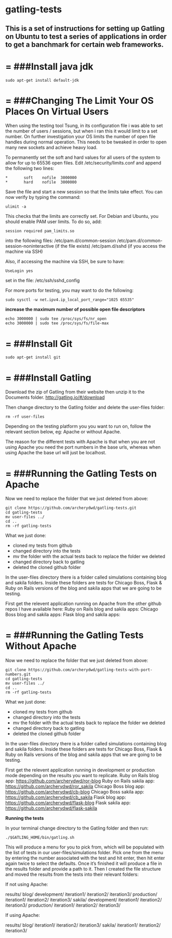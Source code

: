 # gatling-tests

## This is a set of instructions for setting up Gatling on Ubuntu to test a series of applications in order to get a banchmark for certain web frameworks.

=
###Install java jdk
=

```
sudo apt-get install default-jdk
```

=
###Changing The Limit Your OS Places On Virtual Users
=

When using the testing tool Tsung, in its configuration file i was able to set the number of users / sessions, but when i ran this it would limit to a set number. On further investigation your OS limits the number of open file handles during normal operation. This needs to be tweaked in order to open many new sockets and achieve heavy load.

To permanently set the soft and hard values for all users of the system to allow for up to 65536 open files. Edit /etc/security/limits.conf and append the following two lines:

```
*       soft    nofile  3000000
*       hard    nofile  3000000
```

Save the file and start a new session so that the limits take effect. You can now verify by typing the command:

```
ulimit -a 
```

This checks that the limits are correctly set. For Debian and Ubuntu, you should enable PAM user limits. To do so, add:

```
session required pam_limits.so
```

into the following files:
/etc/pam.d/common-session
/etc/pam.d/common-session-noninteractive (if the file exists)
/etc/pam.d/sshd (if you access the machine via SSH)

Also, if accessing the machine via SSH, be sure to have:

```
UseLogin yes
```

set in the file: 
/etc/ssh/sshd_config

For more ports for testing, you may want to do the following:

```
sudo sysctl -w net.ipv4.ip_local_port_range="1025 65535"
```

**increase the maximum number of possible open file descriptors**

```
echo 3000000 | sudo tee /proc/sys/fs/nr_open
echo 3000000 | sudo tee /proc/sys/fs/file-max
```


=
###Install Git
=

```
sudo apt-get install git
```

=
###Install Gatling
=

Download the zip of Gatling from their website then unzip it to the Documents folder. http://gatling.io/#/download

Then change directory to the Gatling folder and delete the user-files folder:

```
rm -rf user-files
```

Depending on the testing platform you you want to run on, follow the relevant section below, eg: Apache or without Apache.

The reason for the different tests with Apache is that when you are not using Apache you need the port numbers in the base urls, whereas when using Apache the base url will just be localhost.

=
###Running the Gatling Tests on Apache
=

Now we need to replace the folder that we just deleted from above:

```
git clone https://github.com/archerydwd/gatling-tests.git
cd gatling-tests
mv user-files ../
cd ..
rm -rf gatling-tests
```

What we just done:
- cloned my tests from github
- changed directory into the tests
- mv the folder with the actual tests back to replace the folder we deleted
- changed directory back to gatling
- deleted the cloned github folder

In the user-files directory there is a folder called simulations containing blog and sakila folders. Inside these folders are tests for Chicago Boss, Flask & Ruby on Rails versions of the blog and sakila apps that we are going to be testing.

First get the relevent application running on Apache from the other github repos I have available here:
Ruby on Rails blog and sakila apps: <INSERT LINK>
Chicago Boss blog and sakila apps: <INSERT LINK>
Flask blog and sakila apps: <INSERT LINK>

=
###Running the Gatling Tests Without Apache
=

Now we need to replace the folder that we just deleted from above:

```
git clone https://github.com/archerydwd/gatling-tests-with-port-numbers.git
cd gatling-tests
mv user-files ../
cd ..
rm -rf gatling-tests
```

What we just done:
- cloned my tests from github
- changed directory into the tests
- mv the folder with the actual tests back to replace the folder we deleted
- changed directory back to gatling
- deleted the cloned github folder

In the user-files directory there is a folder called simulations containing blog and sakila folders. Inside these folders are tests for Chicago Boss, Flask & Ruby on Rails versions of the blog and sakila apps that we are going to be testing.

First get the relevent application running in development or production mode depending on the results you want to replicate.
Ruby on Rails blog app: https://github.com/archerydwd/ror-blog
Ruby on Rails sakila app: https://github.com/archerydwd/ror_sakila
Chicago Boss blog app: https://github.com/archerydwd/cb-blog
Chicago Boss sakila app: https://github.com/archerydwd/cb_sakila
Flask blog app: https://github.com/archerydwd/flask-blog
Flask sakila app: https://github.com/archerydwd/flask-sakila

**Running the tests**

In your terminal change directory to the Gatling folder and then run:

```
./$GATLING_HOME/bin/gatling.sh
```

This will produce a menu for you to pick from, which will be populated with the list of tests in our user-files/simulations folder.
Pick one from the menu by entering the number associated with the test and hit enter, then hit enter again twice to select the defaults. Once it’s finished it will produce a file in the results folder and provide a path to it. Then I created the file structure and moved the results from the tests into their relevant folders:

If not using Apache:

results/
  blog/
    development/
      iteration1/
      iteration2/
      iteration3/
    production/
      iteration1/
      iteration2/
      iteration3/
  sakila/
    development/
      iteration1/
      iteration2/
      iteration3/
    production/
      iteration1/
      iteration2/
      iteration3/
      
If using Apache:

results/
  blog/
    iteration1/
    iteration2/
    iteration3/
  sakila/
    iteration1/
    iteration2/
    iteration3/





